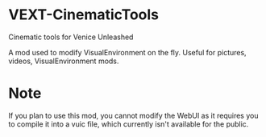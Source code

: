 # VEXT-CinematicTools
Cinematic tools for Venice Unleashed

A mod used to modify VisualEnvironment on the fly. Useful for pictures, videos, VisualEnvironment mods.

# Note
If you plan to use this mod, you cannot modify the WebUI as it requires you to compile it into a vuic file, which currently isn't available for the public.
